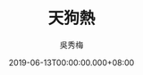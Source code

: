 ---
issue: 330
title: 天狗熱
author: 吳秀梅
language: 南四縣
date: 2019-06-13T00:00:00.000+08:00
topic: 抒懷
difficulty: 2
wikidata: Q98096218
wikidata_link: https://www.wikidata.org/wiki/Q98096218
---